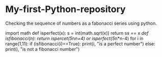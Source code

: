 # My-first-Python-repository
Checking the sequence of numbers as a fabonacci series using python.


import math
def isperfect(x):
    s = int(math.sqrt(x))
    return s*s == x
def isfibonacci(n):
    return ispercet(5*n*n+4) or isperfect(5*n*n-4)
for i in range(1,11):
    if (isfibonacci(i)==True):
        print(i, "is a perfect number")
    else:
        print(i, "is not a fibonacci number")

